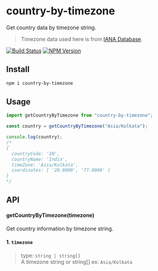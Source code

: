 # country-by-timezone

Get country data by timezone string.

> Timezone data used here is from [IANA Database](https://www.iana.org/time-zones).

[![Build Status](https://github.com/rocktimsaikia/country-by-timezone/workflows/CI/badge.svg?branch=main)](https://github.com/rocktimsaikia/country-by-timezone/actions?query=branch%3Amain+workflow%3ACI)
[![NPM Version](https://badge.fury.io/js/%40rocktimsaikia%2Fgithub-card.svg)](https://www.npmjs.com/package/@rocktimsaikia/github-card)

## Install

```sh
npm i country-by-timezone
```

## Usage

```js
import getCountryByTimezone from "country-by-timezone";

const country = getCountryByTimezone("Asia/Kolkata");

console.log(country);
/*
{
  countryCode: 'IN',
  countryName: 'India',
  timeZone: 'Asia/Kolkata',
  coordinates: [ '20.0000', '77.0000' ]
}
*/
```

## API

#### getCountryByTimezone(timezone)

Get country information by timezone string.

#### 1. `timezone`

> type: `string | string[]` \
> A timezone string or string[] ex: `Asia/Kolkata`
